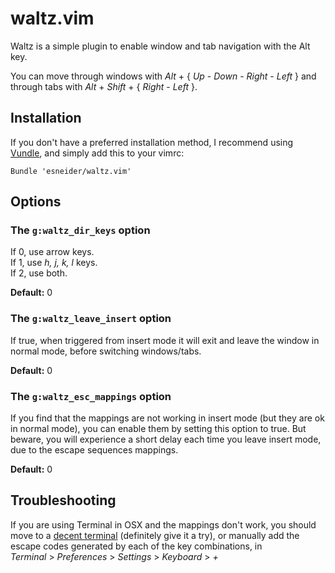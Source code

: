 waltz.vim
=========

Waltz is a simple plugin to enable window and tab navigation with the Alt key.

You can move through windows with _Alt_ + { _Up_ - _Down_ - _Right_ - _Left_ }
and through tabs with _Alt_ + _Shift_ + { _Right_ - _Left_ }.

Installation
------------

If you don't have a preferred installation method, I recommend using
[Vundle](https://github.com/gmarik/vundle), and simply add this to your vimrc:

```vim
Bundle 'esneider/waltz.vim'
```

Options
-------

### The `g:waltz_dir_keys` option

If 0, use arrow keys.<br>
If 1, use _h, j, k, l_ keys.<br>
If 2, use both.

**Default:** 0

### The `g:waltz_leave_insert` option

If true, when triggered from insert mode it will exit and leave the window in
normal mode, before switching windows/tabs.

**Default:** 0

### The `g:waltz_esc_mappings` option

If you find that the mappings are not working in insert mode (but they are ok in
normal mode), you can enable them by setting this option to true. But beware,
you will experience a short delay each time you leave insert mode, due to the
escape sequences mappings.

**Default:** 0

Troubleshooting
---------------

If you are using Terminal in OSX and the mappings don't work, you should move
to a [decent terminal](http://www.iterm2.com/) (definitely give it a try), or
manually add the escape codes generated by each of the key combinations, in<br>
_Terminal_ > _Preferences_ > _Settings_ > _Keyboard_ > _+_

